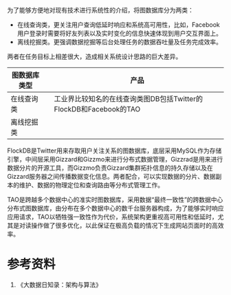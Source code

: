 
为了能够方便地对现有技术进行系统性的介绍，将图数据库分为两类：

- 在线查询类，更关注用户查询低延时响应和系统高可用性，比如，Facebook用户登录时需要将好友列表以及实时变化的信息快速体现到用户交互界面上。
- 离线挖掘类。更强调数据挖掘等后台处理任务的数据吞吐量及任务完成效率。

两者在任务目标上相差很大，造成相关系统设计思路的巨大差异。

| 图数据库类型 |      | 产品                                                         |
| ------------ | ---- | ------------------------------------------------------------ |
| 在线查询类   |      | 工业界比较知名的在线查询类图DB包括Twitter的FlockDB和Facebook的TAO |
| 离线挖掘类   |      |                                                              |

FlockDB是Twitter用来存取用户关注关系的图数据库，底层采用MySQL作为存储引擎，中间层采用Gizzard和Gizzmo来进行分布式数据管理，Gizzrad是用来进行数据分片的开源工具，而Gizzmo负责Gizzard集群拓扑信息的持久存储以及在Gizzard服务器之间传播数据变化信息。两者配合，可以实现数据的分片、数据副本的维护、数据的物理定位和查询路由等分布式管理工作。

TAO是跨越多个数据中心的准实时图数据库，采用数据“最终一致性”的跨数据中心分布式图数据库，由分布在多个数据中心的数千台服务器构成，为了能够实时响应应用请求，TAO以牺牲强一致性作为代价，系统架构更重视高可用性和低延时，尤其是对读操作做了很多优化，以此保证在极高负载的情况下生成网站页面时的高效率。

# 参考资料

1. 《大数据日知录：架构与算法》